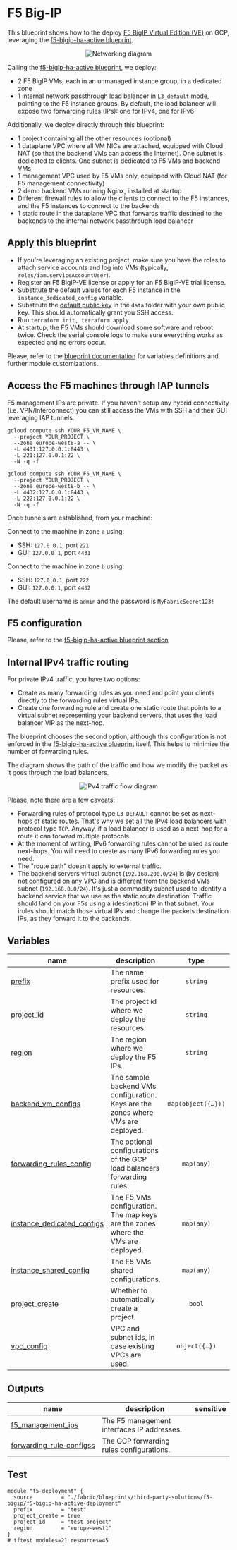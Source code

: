 # F5 Big-IP

This blueprint shows how to the deploy [F5 BigIP Virtual Edition (VE)](https://www.f5.com/trials/big-ip-virtual-edition) on GCP, leveraging the [f5-bigip-ha-active blueprint](../f5-bigip-ha-active/README.md).

<p align="center">
  <img src="diagram.svg" alt="Networking diagram">
</p>

Calling the [f5-bigip-ha-active blueprint](../f5-bigip-ha-active/README.md), we deploy:
- 2 F5 BigIP VMs, each in an unmanaged instance group, in a dedicated zone
- 1 internal network passthrough load balancer in `L3_default` mode, pointing to the F5 instance groups. By default, the load balancer will expose two forwarding rules (IPs): one for IPv4, one for IPv6

Additionally, we deploy directly through this blueprint:
- 1 project containing all the other resources (optional)
- 1 dataplane VPC where all VM NICs are attached, equipped with Cloud NAT (so that the backend VMs can access the Internet). One subnet is dedicated to clients. One subnet is dedicated to F5 VMs and backend VMs
- 1 management VPC used by F5 VMs only, equipped with Cloud NAT (for F5 management connectivity)
- 2 demo backend VMs running Nginx, installed at startup
- Different firewall rules to allow the clients to connect to the F5 instances, and the F5 instances to connect to the backends
- 1 static route in the dataplane VPC that forwards traffic destined to the backends to the internal network passthrough load balancer

## Apply this blueprint

- If you're leveraging an existing project, make sure you have the roles to attach service accounts and log into VMs (typically, `roles/iam.serviceAccountUser`).
- Register an F5 BigIP-VE license or apply for an F5 BigIP-VE trial license.
- Substitute the default values for each F5 instance in the `instance_dedicated_config` variable.
- Substitute the [default public key](data/my_key.pub) in the `data` folder with your own public key. This should automatically grant you SSH access.
- Run `terraform init, terraform apply`
- At startup, the F5 VMs should download some software and reboot twice. Check the serial console logs to make sure everything works as expected and no errors occur.

Please, refer to the [blueprint documentation](../f5-bigip-ha-active/README.md) for variables definitions and further module customizations.

## Access the F5 machines through IAP tunnels

F5 management IPs are private. If you haven't setup any hybrid connectivity (i.e. VPN/Interconnect) you can still access the VMs with SSH and their GUI leveraging IAP tunnels.

```shell
gcloud compute ssh YOUR_F5_VM_NAME \
  --project YOUR_PROJECT \
  --zone europe-west8-a -- \
  -L 4431:127.0.0.1:8443 \
  -L 221:127.0.0.1:22 \
  -N -q -f

gcloud compute ssh YOUR_F5_VM_NAME \
  --project YOUR_PROJECT \
  --zone europe-west8-b -- \
  -L 4432:127.0.0.1:8443 \
  -L 222:127.0.0.1:22 \
  -N -q -f
```

Once tunnels are established, from your machine:

Connect to the machine in zone `a` using:
- SSH: `127.0.0.1`, port `221`
- GUI: `127.0.0.1`, port `4431`

Connect to the machine in zone `b` using:
- SSH: `127.0.0.1`, port `222`
- GUI: `127.0.0.1`, port `4432`

The default username is `admin` and the password is `MyFabricSecret123!`

## F5 configuration

Please, refer to the [f5-bigip-ha-active blueprint section](../f5-bigip-ha-active/README.md#f5-configuration)

## Internal IPv4 traffic routing

For private IPv4 traffic, you have two options:

- Create as many forwarding rules as you need and point your clients directly to the forwarding rules virtual IPs.
- Create one forwarding rule and create one static route that points to a virtual subnet representing your backend servers, that uses the load balancer VIP as the next-hop.

The blueprint chooses the second option, although this configuration is not enforced in the [f5-bigip-ha-active blueprint](../f5-bigip-ha-active/README.md) itself. This helps to minimize the number of forwarding rules.

The diagram shows the path of the traffic and how we modify the packet as it goes through the load balancers.

<p align="center">
  <img src="diagram-flow.svg" alt="IPv4 traffic flow diagram">
</p>

Please, note there are a few caveats:

- Forwarding rules of protocol type `L3_DEFAULT` cannot be set as next-hops of static routes. That's why we set all the IPv4 load balancers with protocol type `TCP`. Anyway, if a load balancer is used as a next-hop for a route it can forward multiple protocols.
- At the moment of writing, IPv6 forwarding rules cannot be used as route next-hops. You will need to create as many IPv6 forwarding rules you need.
- The "route path" doesn't apply to external traffic.
- The backend servers virtual subnet (`192.168.200.0/24`) is (by design) not configured on any VPC and is different from the backend VMs subnet (`192.168.0.0/24`). It's just a commodity subnet used to identify a backend service that we use as the static route destination. Traffic should land on your F5s using a (destination) IP in that subnet. Your irules should match those virtual IPs and change the packets destination IPs, as they forward it to the backends.
<!-- BEGIN TFDOC -->
## Variables

| name | description | type | required | default |
|---|---|:---:|:---:|:---:|
| [prefix](variables.tf#L82) | The name prefix used for resources. | <code>string</code> | ✓ |  |
| [project_id](variables.tf#L93) | The project id where we deploy the resources. | <code>string</code> | ✓ |  |
| [region](variables.tf#L98) | The region where we deploy the F5 IPs. | <code>string</code> | ✓ |  |
| [backend_vm_configs](variables.tf#L17) | The sample backend VMs configuration. Keys are the zones where VMs are deployed. | <code title="map&#40;object&#40;&#123;&#10;  address        &#61; string&#10;  instance_type  &#61; string&#10;  startup_script &#61; string&#10;&#125;&#41;&#41;">map&#40;object&#40;&#123;&#8230;&#125;&#41;&#41;</code> |  | <code title="&#123;&#10;  a &#61; &#123;&#10;    address        &#61; &#34;192.168.100.101&#34;&#10;    instance_type  &#61; &#34;e2-micro&#34;&#10;    startup_script &#61; &#34;apt update &#38;&#38; apt install -y nginx&#34;&#10;  &#125;&#10;  b &#61; &#123;&#10;    address        &#61; &#34;192.168.100.102&#34;&#10;    instance_type  &#61; &#34;e2-micro&#34;&#10;    startup_script &#61; &#34;apt update &#38;&#38; apt install -y nginx&#34;&#10;  &#125;&#10;&#125;">&#123;&#8230;&#125;</code> |
| [forwarding_rules_config](variables.tf#L38) | The optional configurations of the GCP load balancers forwarding rules. | <code>map&#40;any&#41;</code> |  | <code title="&#123;&#10;  &#34;ipv4&#34; &#61; &#123;&#10;    address  &#61; &#34;192.168.100.100&#34;&#10;    protocol &#61; &#34;TCP&#34;&#10;  &#125;&#10;  &#34;ipv6&#34; &#61; &#123;&#10;    ip_version &#61; &#34;IPV6&#34;&#10;  &#125;&#10;&#125;">&#123;&#8230;&#125;</code> |
| [instance_dedicated_configs](variables.tf#L52) | The F5 VMs configuration. The map keys are the zones where the VMs are deployed. | <code>map&#40;any&#41;</code> |  | <code title="&#123;&#10;  a &#61; &#123;&#10;    license_key &#61; &#34;AAAAA-BBBBB-CCCCC-DDDDD-EEEEEEE&#34;&#10;    network_config &#61; &#123;&#10;      alias_ip_range_address &#61; &#34;192.168.101.0&#47;24&#34;&#10;      alias_ip_range_name    &#61; &#34;f5-a&#34;&#10;    &#125;&#10;  &#125;&#10;  b &#61; &#123;&#10;    license_key &#61; &#34;AAAAA-BBBBB-CCCCC-DDDDD-EEEEEEE&#34;&#10;    network_config &#61; &#123;&#10;      alias_ip_range_address &#61; &#34;192.168.102.0&#47;24&#34;&#10;      alias_ip_range_name    &#61; &#34;f5-b&#34;&#10;    &#125;&#10;  &#125;&#10;&#125;">&#123;&#8230;&#125;</code> |
| [instance_shared_config](variables.tf#L73) | The F5 VMs shared configurations. | <code>map&#40;any&#41;</code> |  | <code title="&#123;&#10;  enable_ipv6    &#61; true&#10;  ssh_public_key &#61; &#34;.&#47;data&#47;mykey.pub&#34;&#10;&#125;">&#123;&#8230;&#125;</code> |
| [project_create](variables.tf#L87) | Whether to automatically create a project. | <code>bool</code> |  | <code>false</code> |
| [vpc_config](variables.tf#L103) | VPC and subnet ids, in case existing VPCs are used. | <code title="object&#40;&#123;&#10;  backend_vms_cidr &#61; string &#35; used by F5s. Not configured on the VPC.&#10;  dataplane &#61; object&#40;&#123;&#10;    subnets &#61; map&#40;object&#40;&#123;&#10;      cidr                &#61; optional&#40;string&#41;&#10;      secondary_ip_ranges &#61; optional&#40;map&#40;string&#41;&#41; &#35; name -&#62; cidr&#10;    &#125;&#41;&#41;&#10;  &#125;&#41;&#10;  management &#61; object&#40;&#123;&#10;    subnets &#61; map&#40;object&#40;&#123;&#10;      cidr                &#61; optional&#40;string&#41;&#10;      secondary_ip_ranges &#61; optional&#40;map&#40;string&#41;&#41; &#35; name -&#62; cidr&#10;    &#125;&#41;&#41;&#10;  &#125;&#41;&#10;&#125;&#41;">object&#40;&#123;&#8230;&#125;&#41;</code> |  | <code title="&#123;&#10;  backend_vms_cidr &#61; &#34;192.168.200.0&#47;24&#34;&#10;  dataplane &#61; &#123;&#10;    subnets &#61; &#123;&#10;      clients &#61; &#123;&#10;        cidr &#61; &#34;192.168.0.0&#47;24&#34;&#10;      &#125;&#10;      dataplane &#61; &#123;&#10;        cidr &#61; &#34;192.168.100.0&#47;24&#34;&#10;        secondary_ip_ranges &#61; &#123;&#10;          f5-a &#61; &#34;192.168.101.0&#47;24&#34;&#10;          f5-b &#61; &#34;192.168.102.0&#47;24&#34;&#10;        &#125;&#10;      &#125;&#10;    &#125;&#10;  &#125;&#10;  management &#61; &#123;&#10;    subnets &#61; &#123;&#10;      management &#61; &#123;&#10;        cidr &#61; &#34;192.168.250.0&#47;24&#34;&#10;      &#125;&#10;    &#125;&#10;  &#125;&#10;&#125;">&#123;&#8230;&#125;</code> |

## Outputs

| name | description | sensitive |
|---|---|:---:|
| [f5_management_ips](outputs.tf#L17) | The F5 management interfaces IP addresses. |  |
| [forwarding_rule_configss](outputs.tf#L22) | The GCP forwarding rules configurations. |  |
<!-- END TFDOC -->

## Test
```hcl
module "f5-deployment" {
  source         = "./fabric/blueprints/third-party-solutions/f5-bigip/f5-bigip-ha-active-deployment"
  prefix         = "test"
  project_create = true
  project_id     = "test-project"
  region         = "europe-west1"
}
# tftest modules=21 resources=45
```